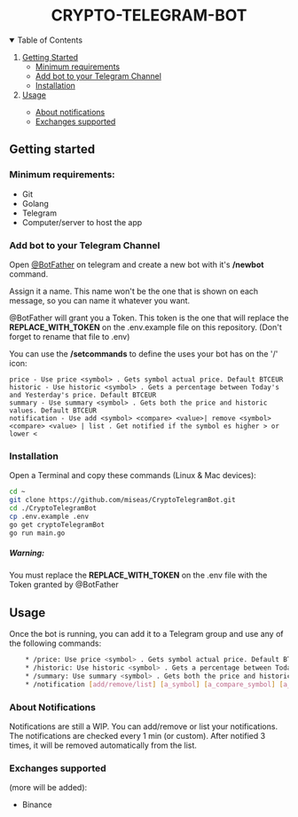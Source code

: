 
<p align="center">
  <h1 align="center">CRYPTO-TELEGRAM-BOT</h1>
</p>


<!-- TABLE OF CONTENTS -->
<details open="open">
  <summary>Table of Contents</summary>
  <ol>
    <li>
      <a href="#getting-started">Getting Started</a>
      <ul>
        <li><a href="#minimum-requirements">Minimum requirements</a></li>
        <li><a href="#add-bot-to-your-telegram-channel">Add bot to your Telegram Channel</a></li>
        <li><a href="#installation">Installation</a></li>
      </ul>
    <li>
       <a href="#usage">Usage</a></li>
       <ul>
          <li><a href="#about-notifications">About notifications</a></li>
          <li><a href="#exchanges-supported">Exchanges supported</a></li>
      </ul>
    </li>
  </ol>
</details>

## Getting started

### Minimum requirements:

- Git
- Golang
- Telegram
- Computer/server to host the app

### Add bot to your Telegram Channel

Open [@BotFather](https://telegram.me/botfather) on telegram and create a new bot with it's __/newbot__ command.

Assign it a name. This name won't be the one that is shown on each message, so you can name it whatever you want.

@BotFather will grant you a Token. This token is the one that will replace the **REPLACE_WITH_TOKEN** on the .env.example file on this repository. (Don't forget to rename that file to .env)

You can use the __/setcommands__ to define the uses your bot has on the '/' icon:

```
price - Use price <symbol> . Gets symbol actual price. Default BTCEUR
historic - Use historic <symbol> . Gets a percentage between Today's and Yesterday's price. Default BTCEUR
summary - Use summary <symbol> . Gets both the price and historic values. Default BTCEUR
notification - Use add <symbol> <compare> <value>| remove <symbol> <compare> <value> | list . Get notified if the symbol es higher > or lower <
```

### Installation

Open a Terminal and copy these commands (Linux & Mac devices):

```bash
cd ~
git clone https://github.com/miseas/CryptoTelegramBot.git
cd ./CryptoTelegramBot
cp .env.example .env
go get cryptoTelegramBot
go run main.go
```

##### Warning: 
You must replace the **REPLACE_WITH_TOKEN** on the .env file with the Token granted by @BotFather


##  Usage

Once the bot is running, you can add it to a Telegram group and use any of the following commands:

```sh
    * /price: Use price <symbol> . Gets symbol actual price. Default BTCEUR
    * /historic: Use historic <symbol> . Gets a percentage between Today's and Yesterday's price. Default BTCEUR
    * /summary: Use summary <symbol> . Gets both the price and historic values. Default BTCEUR
    * /notification [add/remove/list] [a_symbol] [a_compare_symbol] [a_value]: . Get notified if the symbol es higher > or lower <
```

###  About Notifications

Notifications are still a WIP. You can add/remove or list your notifications. The notifications are checked every 1 min (or custom). After notified 3 times, it will be removed automatically from the list. 


### Exchanges supported 

(more will be added):
  - Binance

